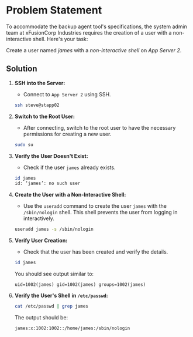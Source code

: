 # Problem Statement

To accommodate the backup agent tool's specifications, the system admin team at xFusionCorp Industries requires the creation of a user with a non-interactive shell. Here's your task:

Create a user named _james_ with a _non-interactive shell_ on _App Server 2_.

## Solution

1. **SSH into the Server:**
   - Connect to `App Server 2` using SSH.

   ```bash
   ssh steve@stapp02
   ```

2. **Switch to the Root User:**
   - After connecting, switch to the root user to have the necessary permissions for creating a new user.

   ```bash
   sudo su
   ```

3. **Verify the User Doesn't Exist:**
   - Check if the user `james` already exists.

   ```bash
   id james
   id: ‘james’: no such user
   ```

4. **Create the User with a Non-Interactive Shell:**
   - Use the `useradd` command to create the user `james` with the `/sbin/nologin` shell. This shell prevents the user from logging in interactively.

   ```bash
   useradd james -s /sbin/nologin
   ```

5. **Verify User Creation:**
   - Check that the user has been created and verify the details.

   ```bash
   id james
   ```

   You should see output similar to:

   ```plain
   uid=1002(james) gid=1002(james) groups=1002(james)
   ```

6. **Verify the User's Shell in `/etc/passwd`:**

   ```bash
   cat /etc/passwd | grep james
   ```

   The output should be:

   ```plain
   james:x:1002:1002::/home/james:/sbin/nologin
   ```
